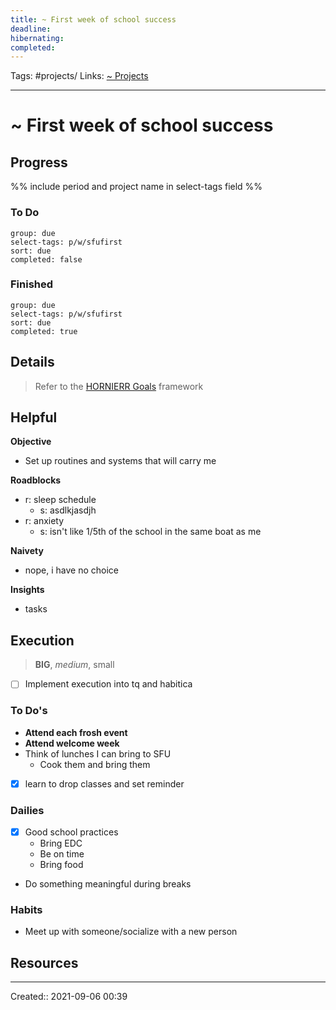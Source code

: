 ```yaml
---
title: ~ First week of school success
deadline:
hibernating:
completed:
---
```

Tags: #projects/
Links: [~ Projects](out/~-projects.md)
___
# ~ First week of school success
## Progress
%% include period and project name in select-tags field %%
### To Do
```tq
group: due
select-tags: p/w/sfufirst
sort: due
completed: false

```
### Finished
```tq
group: due
select-tags: p/w/sfufirst
sort: due
completed: true

```
## Details
> Refer to the [HORNIERR Goals](out/hornierr-goals.md) framework

**Helpful**
- 

**Objective**
- Set up routines and systems that will carry me

**Roadblocks**
- r: sleep schedule
	- s: asdlkjasdjh
- r: anxiety
	- s: isn't like 1/5th of the school in the same boat as me

**Naivety**
- nope, i have no choice

**Insights**
- tasks
## Execution
> **BIG**, *medium*, small

- [ ] Implement execution into tq and habitica
### To Do's
- **Attend each frosh event**
- **Attend welcome week**
- Think of lunches I can bring to SFU
	- Cook them and bring them
- [x] learn to drop classes and set reminder
### Dailies
- [x] Good school practices
	- Bring EDC
	- Be on time
	- Bring food
- Do something meaningful during breaks
### Habits
- Meet up with someone/socialize with a new person
## Resources

___
Created:: 2021-09-06 00:39
